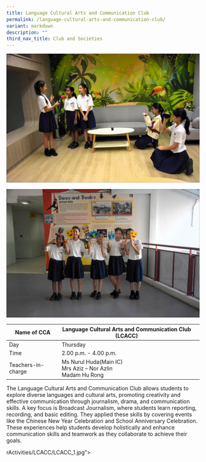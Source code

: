 ```yaml
---
title: Language Cultural Arts and Communication Club
permalink: /language-cultural-arts-and-communication-club/
variant: markdown
description: ""
third_nav_title: Club and Societies
---
```

![](/images/CoCurricularActivities/LCACC/CCA_lcacc01.jpg)

![](/images/CoCurricularActivities/LCACC/CCA_lcacc02.jpg)

|Name of CCA|Language Cultural Arts and Communication Club (LCACC)|  |
| -------- | ------- | --------------- |
|Day | Thursday | 
| Time |2.00 p.m. - 4.00 p.m. 
|Teachers-in-charge |Ms Nurul Huda(Main IC)<br>Mrs Aziz – Nor Azlin<br> Madam Hu Rong


<p style="box-sizing: inherit;">The Language Cultural Arts and Communication Club allows students to explore diverse languages and cultural arts, promoting creativity and effective communication through journalism, drama, and communication skills. A key focus is Broadcast Journalism, where students learn reporting, recording, and basic editing. They applied these skills by covering events like the Chinese New Year Celebration and School Anniversary Celebration. These experiences help students develop holistically and enhance communication skills and teamwork as they collaborate to achieve their goals.  </p>


rActivities/LCACC/LCACC_1.jpg"&gt;